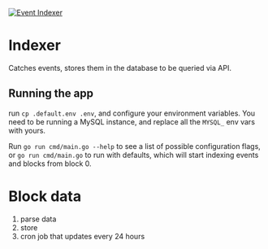 [![Event Indexer](https://app.codecov.io/gh/taikoxyz/taiko-mono/flags/main?flags%5B0%5D=eventindexer)](https://codecov.io/gh/taikoxyz/taiko-mono)

# Indexer

Catches events, stores them in the database to be queried via API.

## Running the app

run `cp .default.env .env`, and configure your environment variables. You need to be running a MySQL instance, and replace all the `MYSQL_` env vars with yours.

Run `go run cmd/main.go --help` to see a list of possible configuration flags, or `go run cmd/main.go` to run with defaults, which will start indexing events and blocks from block 0.

# Block data

1. parse data
2. store
3. cron job that updates every 24 hours
